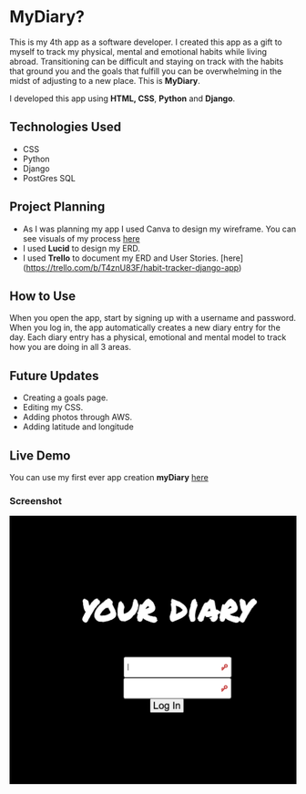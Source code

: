 # MyDiary?
This is my 4th app as a software developer. I created this app as a gift to myself to track my physical, mental and emotional habits while living abroad. Transitioning can be difficult and staying on track with the habits that ground you and the goals that fulfill you can be overwhelming in the midst of adjusting to a new place. This is **MyDiary**.

I developed this app using **HTML, CSS**, **Python** and **Django**.
## Technologies Used
* CSS
* Python
* Django
* PostGres SQL




## Project Planning
* As I was planning my app I used Canva to design my wireframe. You can see visuals of my process [here](https://www.canva.com/design/DAGSpGhN4r0/qA3auPGdVKYLbq01p-bLKg/edit?utm_content=DAGSpGhN4r0&utm_campaign=designshare&utm_medium=link2&utm_source=sharebutton)
* I used **Lucid** to design my ERD.
* I used **Trello** to document my ERD and User Stories. [here]
(https://trello.com/b/T4znU83F/habit-tracker-django-app) 



## How to Use
When you open the app, start by signing up with a username and password. When you log in, the app automatically creates a new diary entry for the day. Each diary entry has a physical, emotional and mental model to track how you are doing in all 3 areas. 

## Future Updates
* Creating a goals page. 
* Editing my CSS. 
* Adding photos through AWS.
* Adding latitude and longitude


## Live Demo
You can use my first ever app creation **myDiary** [here](https://mylife-5a9ffa7a8d1c.herokuapp.com/)

### Screenshot
![yourdiary](yourdiary.png)